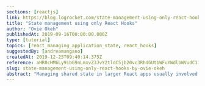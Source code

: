 ```yaml
---
sections: [reactjs]
link: https://blog.logrocket.com/state-management-using-only-react-hooks/
title: "State management using only React Hooks"
author: "Ovie Okeh"
publishedAt: 2019-09-16T00:00:00.000Z
type: [tutorial]
topics: [react_managing_application_state, react_hooks]
suggestedBy: [andreamangano]
createdAt: 2019-12-25T09:40:14.375Z
reference: aHR0cHM6Ly9ibG9nLmxvZ3JvY2tldC5jb20vc3RhdGUtbWFuYWdlbWVudC11c2luZy1vbmx5LXJlYWN0LWhvb2tzLw
slug: state-management-using-only-react-hooks-by-ovie-okeh
abstract: "Managing shared state in larger React apps usually involved pulling in third-party libraries like Redux and MobX. This article simply aims to familiarize you with useReducer and how you can use it as an alternative to manage an application's state."
---
```

